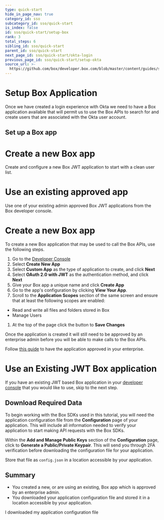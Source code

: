 ```yaml
---
type: quick-start
hide_in_page_nav: true
category_id: sso
subcategory_id: sso/quick-start
is_index: false
id: sso/quick-start/setup-box
rank: 3
total_steps: 6
sibling_id: sso/quick-start
parent_id: sso/quick-start
next_page_id: sso/quick-start/okta-login
previous_page_id: sso/quick-start/setup-okta
source_url: >-
  https://github.com/box/developer.box.com/blob/master/content/guides/sso/quick-start/3-setup-box.md
---
```


# Setup Box Application

Once we have created a login experience with Okta we need to have a Box
application available that will permit us to use the Box APIs to search for and
create users that are associated with the Okta user account.

## Set up a Box app

<Grid columns='2'>

<Choose option='box.app_type' value='create_new' color='blue'>

# Create a new Box app

Create and configure a new Box JWT application to start with a clean user list.

</Choose>

<Choose option='box.app_type' value='use_own' color='white'>

# Use an existing approved app

Use one of your existing admin approved Box JWT applications from the Box developer
console.

</Choose>

</Grid>

<Choice option='box.app_type' value='create_new' color='blue'>

# Create a new Box app

To create a new Box application that may be used to call the Box APIs, use
the following steps.

1. Go to the [Developer Console][devconsole]
1. Select **Create New App**
1. Select **Custom App** as the type of application to create, and click
**Next**
1. Select **OAuth 2.0 with JWT** as the authentication method, and click
**Next**
1. Give your Box app a unique name and click **Create App**
1. Go to the app's configuration by clicking **View Your App**.
1. Scroll to the **Application Scopes** section of the same screen
and ensure that at least the following scopes are enabled:
* Read and write all files and folders stored in Box
* Manage Users
1. At the top of the page click the button to **Save Changes**

Once the application is created it will still need to be approved by an
enterprise admin before you will be able to make calls to the Box APIs.

Follow [this guide](g://applications/custom-apps/app-approval/) to have the
application approved in your enterprise.

</Choice>

<Choice option='box.app_type' value='use_own' color='white'>

# Use an Existing JWT Box application

If you have an existing JWT based Box application in your
[developer console][devconsole] that you
would like to use, skip to the next step.

</Choice>

## Download Required Data

To begin working with the Box SDKs used in this tutorial, you will need the
application configuration file from the **Configuration** page of your
application. This will include all information needed to verify your
application to start making API requests with the Box SDKs.

Within the **Add and Manage Public Keys** section of the **Configuration**
page, click to **Generate a Public/Private Keypair**. This will send you
through 2FA verification before downloading the configuration file for your
application.

Store that file as `config.json` in a location accessible by your application.

## Summary

* You created a new, or are using an existing, Box app which is approved by an
 enterprise admin.
* You downloaded your application configuration file and stored it in a location
 accessible by your application.

<Observe option='box.app_type' value='use_own,create_new'>
<Next>

I downloaded my application configuration file

</Next>

</Observe>

[devconsole]: https://cloud.app.box.com/developers/console
